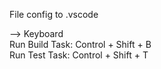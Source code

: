 File config to .vscode   
   
--> Keyboard   
Run Build Task: Control + Shift + B   
Run Test Task: Control + Shift + T
